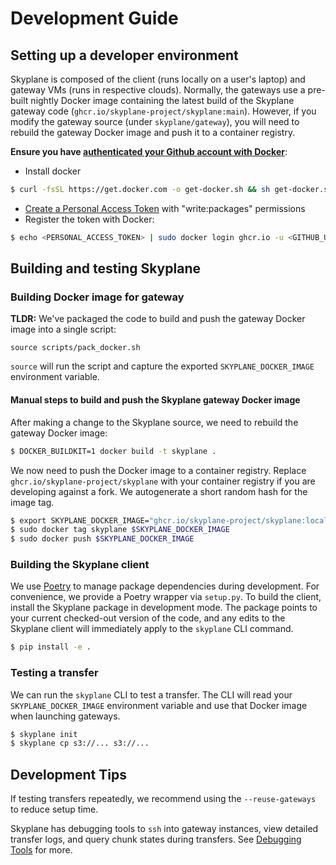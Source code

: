 # Development Guide 

## Setting up a developer environment

Skyplane is composed of the client (runs locally on a user's laptop) and gateway VMs (runs in respective clouds). Normally, the gateways use a pre-built nightly Docker image containing the latest build of the Skyplane gateway code (`ghcr.io/skyplane-project/skyplane:main`). However, if you modify the gateway source (under `skyplane/gateway`), you will need to rebuild the gateway Docker image and push it to a container registry.

**Ensure you have [authenticated your Github account with Docker](https://docs.github.com/en/packages/working-with-a-github-packages-registry/working-with-the-container-registry#authenticating-to-the-container-registry)**:

* Install docker
```bash
$ curl -fsSL https://get.docker.com -o get-docker.sh && sh get-docker.sh
```
* [Create a Personal Access Token](https://github.com/settings/tokens/new) with "write:packages" permissions
* Register the token with Docker:
```bash
$ echo <PERSONAL_ACCESS_TOKEN> | sudo docker login ghcr.io -u <GITHUB_USERNAME> --password-stdin
```

## Building and testing Skyplane

### Building Docker image for gateway
**TLDR:** We've packaged the code to build and push the gateway Docker image into a single script:
```
source scripts/pack_docker.sh
```

`source` will run the script and capture the exported `SKYPLANE_DOCKER_IMAGE` environment variable.

#### Manual steps to build and push the Skyplane gateway Docker image

After making a change to the Skyplane source, we need to rebuild the gateway Docker image:

```bash
$ DOCKER_BUILDKIT=1 docker build -t skyplane .
```

We now need to push the Docker image to a container registry. Replace `ghcr.io/skyplane-project/skyplane` with your container registry if you are developing against a fork. We autogenerate a short random hash for the image tag.

```bash
$ export SKYPLANE_DOCKER_IMAGE="ghcr.io/skyplane-project/skyplane:local-$(openssl rand -hex 16)"
$ sudo docker tag skyplane $SKYPLANE_DOCKER_IMAGE
$ sudo docker push $SKYPLANE_DOCKER_IMAGE
```

### Building the Skyplane client
We use [Poetry](https://python-poetry.org/) to manage package dependencies during development. For convenience, we provide a Poetry wrapper via `setup.py`. To build the client, install the Skyplane package in development mode. The package points to your current checked-out version of the code, and any edits to the Skyplane client will immediately apply to the `skyplane` CLI command.
```bash
$ pip install -e .
```

### Testing a transfer
We can run the `skyplane` CLI to test a transfer. The CLI will read your `SKYPLANE_DOCKER_IMAGE` environment variable and use that Docker image when launching gateways.

```bash
$ skyplane init
$ skyplane cp s3://... s3://...
```

## Development Tips 
If testing transfers repeatedly, we recommend using the `--reuse-gateways` to reduce setup time. 

Skyplane has debugging tools to `ssh` into gateway instances, view detailed transfer logs, and query chunk states during transfers. See [Debugging Tools](debugging.md) for more. 
